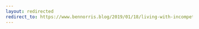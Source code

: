 ```yaml
---
layout: redirected
redirect_to: https://www.bennorris.blog/2019/01/18/living-with-incompetence.html
---
```

